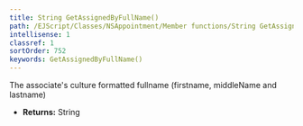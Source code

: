 ```yaml
---
title: String GetAssignedByFullName()
path: /EJScript/Classes/NSAppointment/Member functions/String GetAssignedByFullName()
intellisense: 1
classref: 1
sortOrder: 752
keywords: GetAssignedByFullName()
---
```



The associate's culture formatted fullname (firstname, middleName and lastname)



* **Returns:** String


